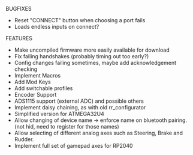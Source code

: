 BUGFIXES
- Reset "CONNECT" button when choosing a port fails
- Loads endless inputs on connect?

FEATURES
- Make uncompiled firmware more easily available for download
- Fix failing handshakes (probably timing out too early?)
- Config changes failing sometimes, maybe add acknowledgement checking
- Implement Macros
- Add Mod Keys
- Add switchable profiles
- Encoder Support
- ADS1115 support (external ADC) and possible others
- Implement daisy chaining, as with old rr_configurator
- Simplified version for ATMEGA32U4
- Allow changing of device name -> enforce name on bluetooth pairing. (not hid, need to register for those names)
- Allow selecting of different analog axes such as Steering, Brake and Rudder.
- Implement full set of gamepad axes for RP2040










